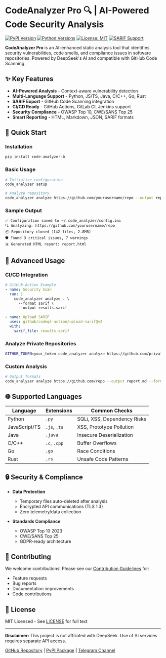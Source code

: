 # CodeAnalyzer Pro 🔍 | AI-Powered Code Security Analysis

[![PyPI Version](https://img.shields.io/pypi/v/code-analyzer-b.svg)](https://pypi.org/project/code-analyzer-b/)
[![Python Versions](https://img.shields.io/pypi/pyversions/code-analyzer-b.svg)](https://pypi.org/project/code-analyzer-b/)
[![License: MIT](https://img.shields.io/badge/License-MIT-blue.svg)](https://opensource.org/licenses/MIT)
[![SARIF Support](https://img.shields.io/badge/SARIF-2.1.0-green.svg)](https://docs.github.com/en/code-security/code-scanning/integrating-with-code-scanning/sarif-support-for-code-scanning)

**CodeAnalyzer Pro** is an AI-enhanced static analysis tool that identifies security vulnerabilities, code smells, and compliance issues in software repositories. Powered by DeepSeek's AI and compatible with GitHub Code Scanning.

## ✨ Key Features

- **AI-Powered Analysis** - Context-aware vulnerability detection
- **Multi-Language Support** - Python, JS/TS, Java, C/C++, Go, Rust
- **SARIF Export** - GitHub Code Scanning integration
- **CI/CD Ready** - GitHub Actions, GitLab CI, Jenkins support
- **Security Compliance** - OWASP Top 10, CWE/SANS Top 25
- **Smart Reporting** - HTML, Markdown, JSON, SARIF formats

## 🚀 Quick Start

### Installation
```bash
pip install code-analyzer-b
```

### Basic Usage
```bash
# Initialize configuration
code_analyzer setup

# Analyze repository
code_analyzer analyze https://github.com/yourusername/repo --output report.html
```

### Sample Output
```text
✅ Configuration saved to ~/.code_analyzer/config.ini
🔍 Analyzing: https://github.com/yourusername/repo
📦 Repository cloned (142 files, 2.8MB)
🛡️ Found 3 critical issues, 7 warnings
📊 Generated HTML report: report.html
```

## 🔧 Advanced Usage

### CI/CD Integration
```yaml
# GitHub Action Example
- name: Security Scan
  run: |
    code_analyzer analyze . \
      --format sarif \
      --output results.sarif
      
- name: Upload SARIF
  uses: github/codeql-action/upload-sarif@v2
  with:
    sarif_file: results.sarif
```

### Analyze Private Repositories
```bash
GITHUB_TOKEN=your_token code_analyzer analyze https://github.com/private/repo
```

### Custom Analysis
```bash
# Output formats
code_analyzer analyze https://github.com/repo --output report.md --format markdown
```

## 🌐 Supported Languages

| Language       | Extensions           | Common Checks               |
|----------------|----------------------|-----------------------------|
| Python         | `.py`                | SQLi, XSS, Dependency Risks |
| JavaScript/TS  | `.js`, `.ts`         | XSS, Prototype Pollution    |
| Java           | `.java`              | Insecure Deserialization    |
| C/C++          | `.c`, `.cpp`         | Buffer Overflows            |
| Go             | `.go`                | Race Conditions             |
| Rust           | `.rs`                | Unsafe Code Patterns        |

## 🔒 Security & Compliance

- **Data Protection**
  - Temporary files auto-deleted after analysis
  - Encrypted API communications (TLS 1.3)
  - Zero telemetry/data collection

- **Standards Compliance**
  - OWASP Top 10 2023
  - CWE/SANS Top 25
  - GDPR-ready architecture

## 🤝 Contributing

We welcome contributions! Please see our [Contribution Guidelines](CONTRIBUTING.md) for:
- Feature requests
- Bug reports
- Documentation improvements
- Code contributions

## 📜 License

MIT Licensed - See [LICENSE](LICENSE) for full text

---

**Disclaimer:** This project is not affiliated with DeepSeek. Use of AI services requires separate API access.

[GitHub Repository](https://github.com/BotirBakhtiyarov/code_analyzerr) | 
[PyPI Package](https://pypi.org/project/code-analyzer-b/) | 
[Telegram Channel](https://t.me/opensource_uz)
